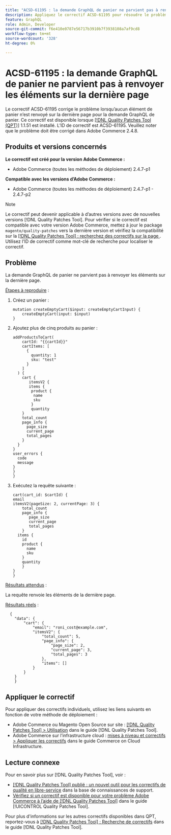 ```yaml
---
title: "ACSD-61195 : la demande GraphQL de panier ne parvient pas à renvoyer les éléments sur la dernière page"
description: Appliquez le correctif ACSD-61195 pour résoudre le problème Adobe Commerce en raison duquel aucun élément de panier n’est renvoyé sur la dernière page pour la demande GraphQL de panier.
feature: GraphQL
role: Admin, Developer
source-git-commit: f6e410e0787e56717b3910b7f3938108a7af9cd8
workflow-type: tm+mt
source-wordcount: '328'
ht-degree: 0%

---
```


# ACSD-61195 : la demande GraphQL de panier ne parvient pas à renvoyer les éléments sur la dernière page

Le correctif ACSD-61195 corrige le problème lorsqu’aucun élément de panier n’est renvoyé sur la dernière page pour la demande GraphQL de panier. Ce correctif est disponible lorsque [[!DNL Quality Patches Tool (QPT)]](https://experienceleague.adobe.com/docs/commerce-operations/tools/quality-patches-tool/usage.html) 1.1.51 est installé. L’ID de correctif est ACSD-61195. Veuillez noter que le problème doit être corrigé dans Adobe Commerce 2.4.8.

## Produits et versions concernés

**Le correctif est créé pour la version Adobe Commerce :**

* Adobe Commerce (toutes les méthodes de déploiement) 2.4.7-p1

**Compatible avec les versions d’Adobe Commerce :**

* Adobe Commerce (toutes les méthodes de déploiement) 2.4.7-p1 - 2.4.7-p2

>[!NOTE]
>
>Le correctif peut devenir applicable à d’autres versions avec de nouvelles versions [!DNL Quality Patches Tool]. Pour vérifier si le correctif est compatible avec votre version Adobe Commerce, mettez à jour le package `magento/quality-patches` vers la dernière version et vérifiez la compatibilité sur la [[!DNL Quality Patches Tool] : recherchez des correctifs sur la page ](https://experienceleague.adobe.com/tools/commerce-quality-patches/index.html). Utilisez l’ID de correctif comme mot-clé de recherche pour localiser le correctif.

## Problème

La demande GraphQL de panier ne parvient pas à renvoyer les éléments sur la dernière page.

<u>Étapes à reproduire</u> :

1. Créez un panier :

   ```
   mutation createEmptyCart($input: createEmptyCartInput) {
       createEmptyCart(input: $input)
   } 
   ```

1. Ajoutez plus de cinq produits au panier :

   ```
   addProductsToCart(
       cartId: "{{cartId}}"
       cartItems: [
         {
           quantity: 1
           sku: "test"
         }
       ]
     ) {
       cart {
          itemsV2 {
          items {
           product {
            name
            sku
           }
           quantity
       }
       total_count
       page_info {
         page_size
         current_page
         total_pages
       }
     }
   }
   user_errors {
     code
     message
   }
   }
   }
   ```

1. Exécutez la requête suivante :

   ```
   cart(cart_id: $cartId) {
   email
   itemsV2(pageSize: 2, currentPage: 3) {
       total_count
       page_info {
          page_size
          current_page
          total_pages
       }
     items {
       id
       product {
         name
         sku
       }
       quantity
       }
   }
   }  
   ```

<u>Résultats attendus</u> :

La requête renvoie les éléments de la dernière page.

<u>Résultats réels</u> :

```
  {
    "data": {
        "cart": {
            "email": "roni_cost@example.com",
            "itemsV2": {
                "total_count": 5,
                "page_info": {
                    "page_size": 2,
                    "current_page": 3,
                    "total_pages": 3
                },
                "items": []
            }
        }
    } 
    }  
```

## Appliquer le correctif

Pour appliquer des correctifs individuels, utilisez les liens suivants en fonction de votre méthode de déploiement :

* Adobe Commerce ou Magento Open Source sur site : [[!DNL Quality Patches Tool] > Utilisation](/help/tools/quality-patches-tool/usage.md) dans le guide [!DNL Quality Patches Tool].
* Adobe Commerce sur l’infrastructure cloud : [mises à niveau et correctifs > Appliquer les correctifs](https://experienceleague.adobe.com/docs/commerce-cloud-service/user-guide/develop/upgrade/apply-patches.html) dans le guide Commerce on Cloud Infrastructure.

## Lecture connexe

Pour en savoir plus sur [!DNL Quality Patches Tool], voir :

* [[!DNL Quality Patches Tool] publié : un nouvel outil pour les correctifs de qualité en libre-service](https://experienceleague.adobe.com/en/docs/commerce-knowledge-base/kb/announcements/commerce-announcements/magento-quality-patches-released-new-tool-to-self-serve-quality-patches) dans la base de connaissances de support.
* [Vérifiez si un correctif est disponible pour votre problème Adobe Commerce à l’aide de  [!DNL Quality Patches Tool]](/help/tools/quality-patches-tool/patches-available-in-qpt/check-patch-for-magento-issue-with-magento-quality-patches.md) dans le guide [!UICONTROL Quality Patches Tool].


Pour plus d&#39;informations sur les autres correctifs disponibles dans QPT, reportez-vous à [[!DNL Quality Patches Tool] : Recherche de correctifs](https://experienceleague.adobe.com/tools/commerce-quality-patches/index.html) dans le guide [!DNL Quality Patches Tool].
